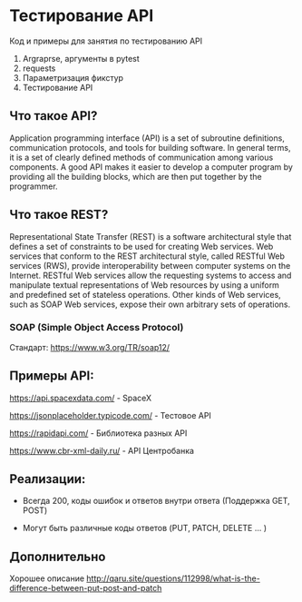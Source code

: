
# Тестирование API

Код и примеры для занятия по тестированию API

1) Argraprse, аргументы в pytest
2) requests
3) Параметризация фикстур
4) Тестирование API

## Что такое API?

Application programming interface (API) is a set of subroutine definitions, communication protocols, and tools for building software. In general terms, it is a set of clearly defined methods of communication among various components. A good API makes it easier to develop a computer program by providing all the building blocks, which are then put together by the programmer. 

## Что такое REST?

Representational State Transfer (REST) is a software architectural style that defines a set of constraints to be used for creating Web services. Web services that conform to the REST architectural style, called RESTful Web services (RWS), provide interoperability between computer systems on the Internet. RESTful Web services allow the requesting systems to access and manipulate textual representations of Web resources by using a uniform and predefined set of stateless operations. Other kinds of Web services, such as SOAP Web services, expose their own arbitrary sets of operations.

### SOAP (Simple Object Access Protocol)

Стандарт: https://www.w3.org/TR/soap12/

## Примеры API:

https://api.spacexdata.com/ - SpaceX

https://jsonplaceholder.typicode.com/ - Тестовое API

https://rapidapi.com/ - Библиотека разных API

https://www.cbr-xml-daily.ru/ - API Центробанка

## Реализации:

- Всегда 200, коды ошибок и ответов внутри ответа (Поддержка GET, POST)

- Могут быть различные коды ответов (PUT, PATCH, DELETE ... ) 

## Дополнительно

Хорошее описание http://qaru.site/questions/112998/what-is-the-difference-between-put-post-and-patch
